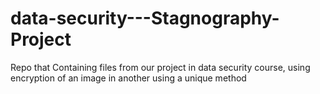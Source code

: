 # data-security---Stagnography-Project
Repo that Containing files from our project in data security course, using encryption of an image in another using a unique method
